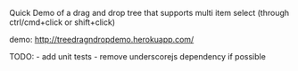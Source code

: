 Quick Demo of a drag and drop tree that supports multi item select (through ctrl/cmd+click or shift+click)

demo: http://treedragndropdemo.herokuapp.com/

TODO:
    - add unit tests
    - remove underscorejs dependency if possible
